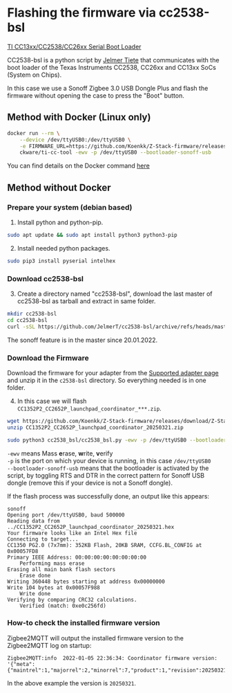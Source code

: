 ---
---

# Flashing the firmware via cc2538-bsl

[TI CC13xx/CC2538/CC26xx Serial Boot Loader](https://github.com/JelmerT/cc2538-bsl)

CC2538-bsl is a python script by [Jelmer Tiete](https://github.com/JelmerT) that communicates with the boot loader of the Texas Instruments CC2538, CC26xx and CC13xx SoCs (System on Chips).

In this case we use a Sonoff Zigbee 3.0 USB Dongle Plus and flash the firmware without opening the case to press the "Boot" button.

## Method with Docker (Linux only)

```bash
docker run --rm \
    --device /dev/ttyUSB0:/dev/ttyUSB0 \
    -e FIRMWARE_URL=https://github.com/Koenkk/Z-Stack-firmware/releases/download/Z-Stack_3.x.0_coordinator_20250321/CC1352P2_CC2652P_launchpad_coordinator_20250321.zip \
    ckware/ti-cc-tool -ewv -p /dev/ttyUSB0 --bootloader-sonoff-usb
```

You can find details on the Docker command [here](https://github.com/git-developer/ti-cc-tool)

## Method without Docker

### Prepare your system (debian based)

1. Install python and python-pip.

```bash
sudo apt update && sudo apt install python3 python3-pip
```

2. Install needed python packages.

```bash
sudo pip3 install pyserial intelhex
```

### Download cc2538-bsl

3. Create a directory named "cc2538-bsl", download the last master of cc2538-bsl as tarball and extract in same folder.

```bash
mkdir cc2538-bsl
cd cc2538-bsl
curl -sSL https://github.com/JelmerT/cc2538-bsl/archive/refs/heads/master.tar.gz | tar xz --strip 1
```

The sonoff feature is in the master since 20.01.2022.

### Download the Firmware

Download the firmware for your adapter from the [Supported adapter page](../README.md) and unzip it in the `c2538-bsl` directory. So everything needed is in one folder.

4. In this case we will flash `CC1352P2_CC2652P_launchpad_coordinator_***.zip`.

```bash
wget https://github.com/Koenkk/Z-Stack-firmware/releases/download/Z-Stack_3.x.0_coordinator_20250321/CC1352P2_CC2652P_launchpad_coordinator_20250321.zip
unzip CC1352P2_CC2652P_launchpad_coordinator_20250321.zip

sudo python3 cc2538_bsl/cc2538_bsl.py -ewv -p /dev/ttyUSB0 --bootloader-sonoff-usb ./CC1352P2_CC2652P_launchpad_coordinator_20250321.hex
```

`-ewv` means Mass **e**rase, **w**rite, **v**erify  
`-p` is the port on which your device is running, in this case `/dev/ttyUSB0`  
`--bootloader-sonoff-usb` means that the bootloader is activated by the script, by toggling RTS and DTR in the correct pattern for Sonoff USB dongle (remove this if your device is not a Sonoff dongle).

If the flash process was successfully done, an output like this appears:

```
sonoff
Opening port /dev/ttyUSB0, baud 500000
Reading data from ../CC1352P2_CC2652P_launchpad_coordinator_20250321.hex
Your firmware looks like an Intel Hex file
Connecting to target...
CC1350 PG2.0 (7x7mm): 352KB Flash, 20KB SRAM, CCFG.BL_CONFIG at 0x00057FD8
Primary IEEE Address: 00:00:00:00:00:00:00:00
    Performing mass erase
Erasing all main bank flash sectors
    Erase done
Writing 360448 bytes starting at address 0x00000000
Write 104 bytes at 0x00057F988
    Write done
Verifying by comparing CRC32 calculations.
    Verified (match: 0xe0c256fd)
```

### How-to check the installed firmware version

Zigbee2MQTT will output the installed firmware version to the Zigbee2MQTT log on startup:

```
Zigbee2MQTT:info  2022-01-05 22:36:34: Coordinator firmware version: '{"meta":{"maintrel":1,"majorrel":2,"minorrel":7,"product":1,"revision":20250321,"transportrev":2},"type":"zStack3x0"}''
```

In the above example the version is `20250321`.
